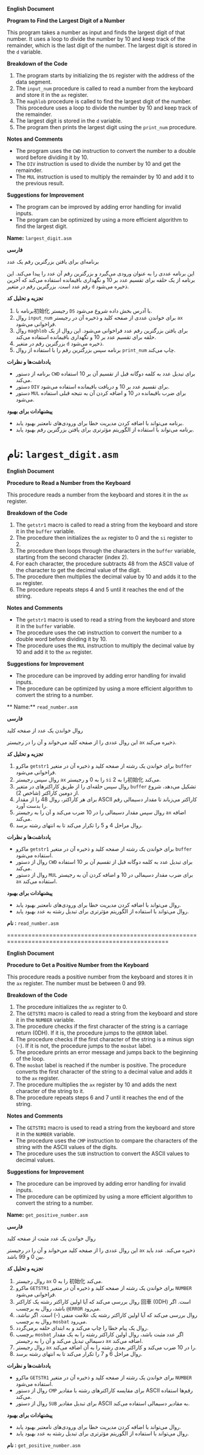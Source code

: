 **English Document**

**Program to Find the Largest Digit of a Number**

This program takes a number as input and finds the largest digit of that number. It uses a loop to divide the number by 10 and keep track of the remainder, which is the last digit of the number. The largest digit is stored in the `d` variable.

**Breakdown of the Code**

1. The program starts by initializing the `DS` register with the address of the data segment.
2. The `input_num` procedure is called to read a number from the keyboard and store it in the `ax` register.
3. The `maghlob` procedure is called to find the largest digit of the number. This procedure uses a loop to divide the number by 10 and keep track of the remainder.
4. The largest digit is stored in the `d` variable.
5. The program then prints the largest digit using the `print_num` procedure.

**Notes and Comments**

* The program uses the `CWD` instruction to convert the number to a double word before dividing it by 10.
* The `DIV` instruction is used to divide the number by 10 and get the remainder.
* The `MUL` instruction is used to multiply the remainder by 10 and add it to the previous result.

**Suggestions for Improvement**

* The program can be improved by adding error handling for invalid inputs.
* The program can be optimized by using a more efficient algorithm to find the largest digit.

**Name:** `largest_digit.asm`

**فارسی**

برنامه‌ای برای یافتن بزرگترین رقم یک عدد

این برنامه عددی را به عنوان ورودی می‌گیرد و بزرگترین رقم آن عدد را پیدا می‌کند. این برنامه از یک حلقه برای تقسیم عدد بر 10 و نگهداری باقیمانده استفاده می‌کند که آخرین رقم عدد است. بزرگترین رقم در متغیر `d` ذخیره می‌شود.

**تجزیه و تحلیل کد**

1. برنامه با初始化 رجیستر `DS` با آدرس بخش داده شروع می‌شود.
2. روال `input_num` برای خواندن عددی از صفحه کلید و ذخیره آن در رجیستر `ax` فراخوانی می‌شود.
3. روال `maghlob` برای یافتن بزرگترین رقم عدد فراخوانی می‌شود. این روال از یک حلقه برای تقسیم عدد بر 10 و نگهداری باقیمانده استفاده می‌کند.
4. بزرگترین رقم در متغیر `d` ذخیره می‌شود.
5. برنامه سپس بزرگترین رقم را با استفاده از روال `print_num` چاپ می‌کند.

**یادداشت‌ها و نظرات**

* برنامه از دستور `CWD` برای تبدیل عدد به کلمه دوگانه قبل از تقسیم آن بر 10 استفاده می‌کند.
* دستور `DIV` برای تقسیم عدد بر 10 و دریافت باقیمانده استفاده می‌شود.
* دستور `MUL` برای ضرب باقیمانده در 10 و اضافه کردن آن به نتیجه قبلی استفاده می‌شود.

**پیشنهادات برای بهبود**

* برنامه می‌تواند با اضافه کردن مدیریت خطا برای ورودی‌های نامعتبر بهبود یابد.
* برنامه می‌تواند با استفاده از الگوریتم مؤثرتری برای یافتن بزرگترین رقم بهبود یابد.

**نام:** `largest_digit.asm`
==========================================================================================
**English Document**

**Procedure to Read a Number from the Keyboard**

This procedure reads a number from the keyboard and stores it in the `ax` register.

**Breakdown of the Code**

1. The `getstr1` macro is called to read a string from the keyboard and store it in the `buffer` variable.
2. The procedure then initializes the `ax` register to 0 and the `si` register to 2.
3. The procedure then loops through the characters in the `buffer` variable, starting from the second character (index 2).
4. For each character, the procedure subtracts 48 from the ASCII value of the character to get the decimal value of the digit.
5. The procedure then multiplies the decimal value by 10 and adds it to the `ax` register.
6. The procedure repeats steps 4 and 5 until it reaches the end of the string.

**Notes and Comments**

* The `getstr1` macro is used to read a string from the keyboard and store it in the `buffer` variable.
* The procedure uses the `CWD` instruction to convert the number to a double word before dividing it by 10.
* The procedure uses the `MUL` instruction to multiply the decimal value by 10 and add it to the `ax` register.

**Suggestions for Improvement**

* The procedure can be improved by adding error handling for invalid inputs.
* The procedure can be optimized by using a more efficient algorithm to convert the string to a number.

** Name:** `read_number.asm`

**فارسی**

روال خواندن یک عدد از صفحه کلید

این روال عددی را از صفحه کلید می‌خواند و آن را در رجیستر `ax` ذخیره می‌کند.

**تجزیه و تحلیل کد**

1. ماکرو `getstr1` برای خواندن یک رشته از صفحه کلید و ذخیره آن در متغیر `buffer` فراخوانی می‌شود.
2. روال سپس رجیستر `ax` را به 0 و رجیستر `si` را به 2初始化 می‌کند.
3. روال سپس حلقه‌ای را از طریق کاراکترهای در متغیر `buffer` تشکیل می‌دهد، شروع از دومین کاراکتر (شاخص 2).
4. برای هر کاراکتر، روال 48 را از مقدار ASCII کاراکتر می‌زباند تا مقدار دسیمالی رقم را بدست آورد.
5. روال سپس مقدار دسیمالی را در 10 ضرب می‌کند و آن را به رجیستر `ax` اضافه می‌کند.
6. روال مراحل 4 و 5 را تکرار می‌کند تا به انتهای رشته برسد.

**یادداشت‌ها و نظرات**

* ماکرو `getstr1` برای خواندن یک رشته از صفحه کلید و ذخیره آن در متغیر `buffer` استفاده می‌شود.
* روال از دستور `CWD` برای تبدیل عدد به کلمه دوگانه قبل از تقسیم آن بر 10 استفاده می‌کند.
* روال از دستور `MUL` برای ضرب مقدار دسیمالی در 10 و اضافه کردن آن به رجیستر `ax` استفاده می‌کند.

**پیشنهادات برای بهبود**

* روال می‌تواند با اضافه کردن مدیریت خطا برای ورودی‌های نامعتبر بهبود یابد.
* روال می‌تواند با استفاده از الگوریتم مؤثرتری برای تبدیل رشته به عدد بهبود یابد.

**نام :** `read_number.asm`

====================================================================================================

**English Document**

**Procedure to Get a Positive Number from the Keyboard**

This procedure reads a positive number from the keyboard and stores it in the `ax` register. The number must be between 0 and 99.

**Breakdown of the Code**

1. The procedure initializes the `ax` register to 0.
2. The `GETSTR1` macro is called to read a string from the keyboard and store it in the `NUMBER` variable.
3. The procedure checks if the first character of the string is a carriage return (0DH). If it is, the procedure jumps to the `@ERROR` label.
4. The procedure checks if the first character of the string is a minus sign (-). If it is not, the procedure jumps to the `mosbat` label.
5. The procedure prints an error message and jumps back to the beginning of the loop.
6. The `mosbat` label is reached if the number is positive. The procedure converts the first character of the string to a decimal value and adds it to the `ax` register.
7. The procedure multiplies the `ax` register by 10 and adds the next character of the string to it.
8. The procedure repeats steps 6 and 7 until it reaches the end of the string.

**Notes and Comments**

* The `GETSTR1` macro is used to read a string from the keyboard and store it in the `NUMBER` variable.
* The procedure uses the `CMP` instruction to compare the characters of the string with the ASCII values of the digits.
* The procedure uses the `SUB` instruction to convert the ASCII values to decimal values.

**Suggestions for Improvement**

* The procedure can be improved by adding error handling for invalid inputs.
* The procedure can be optimized by using a more efficient algorithm to convert the string to a number.

**Name:** `get_positive_number.asm`

**فارسی**

روال خواندن یک عدد مثبت از صفحه کلید

این روال عددی را از صفحه کلید می‌خواند و آن را در رجیستر `ax` ذخیره می‌کند. عدد باید بین 0 و 99 باشد.

**تجزیه و تحلیل کد**

1. روال رجیستر `ax` را به 0 初始化 می‌کند.
2. ماکرو `GETSTR1` برای خواندن یک رشته از صفحه کلید و ذخیره آن در متغیر `NUMBER` فراخوانی می‌شود.
3. روال بررسی می‌کند که آیا اولین کاراکتر رشته یک کاراکتر 回車 (0DH) است. اگر باشد، روال به برچسب `@ERROR` می‌رود.
4. روال بررسی می‌کند که آیا اولین کاراکتر رشته یک علامت منفی (-) است. اگر نباشد، روال به برچسب `mosbat` می‌رود.
5. روال یک پیام خطا را چاپ می‌کند و به ابتدای حلقه برمی‌گردد.
6. برچسب `mosbat` اگر عدد مثبت باشد، روال اولین کاراکتر رشته را به یک مقدار دسیمالی تبدیل می‌کند و آن را به رجیستر `ax` اضافه می‌کند.
7. روال رجیستر `ax` را در 10 ضرب می‌کند و کاراکتر بعدی رشته را به آن اضافه می‌کند.
8. روال مراحل 6 و 7 را تکرار می‌کند تا به انتهای رشته برسد.

**یادداشت‌ها و نظرات**

* ماکرو `GETSTR1` برای خواندن یک رشته از صفحه کلید و ذخیره آن در متغیر `NUMBER` استفاده می‌شود.
* روال از دستور `CMP` برای مقایسه کاراکترهای رشته با مقادیر ASCII رقم‌ها استفاده می‌کند.
* روال از دستور `SUB` برای تبدیل مقادیر ASCII به مقادیر دسیمالی استفاده می‌کند.

**پیشنهادات برای بهبود**

* روال می‌تواند با اضافه کردن مدیریت خطا برای ورودی‌های نامعتبر بهبود یابد.
* روال می‌تواند با استفاده از الگوریتم مؤثرتری برای تبدیل رشته به عدد بهبود یابد.

**نام :** `get_positive_number.asm`

